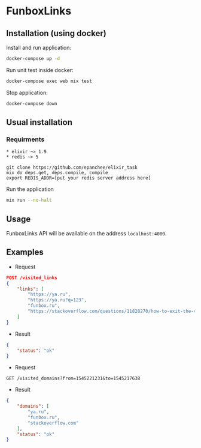 # FunboxLinks

## Installation (using docker)

Install and run application:
```bash
docker-compose up -d
```
Run unit test inside docker:
```bash
docker-compose exec web mix test
```
Stop application:
```bash
docker-compose down
```

## Usual installation

### Requirments
	* elixir ~> 1.9
	* redis ~> 5

```
git clone https://github.com/epanchee/elixir_task
mix do deps.get, deps.compile, compile
export REDIS_ADDR=[put your redis server address here]
```

Run the application
```bash
mix run --no-halt
```

## Usage
FunboxLinks API will be available on the address `localhost:4000`.

## Examples

* Request
```json
POST /visited_links
{
	"links": [
		"https://ya.ru",
		"https://ya.ru?q=123",
		"funbox.ru",
		"https://stackoverflow.com/questions/11828270/how-to-exit-the-vim-editor"
	]
}
```

* Result
```json
{
	"status": "ok"
}
```

* Request
```
GET /visited_domains?from=1545221231&to=1545217638
```

* Result
```json
{
	"domains": [
		"ya.ru",
		"funbox.ru",
		"stackoverflow.com"
	],
	"status": "ok"
}
```